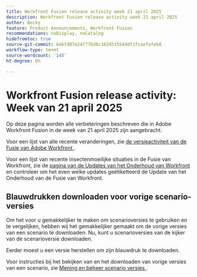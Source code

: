 ```yaml
---
title: Workfront Fusion release activity week 21 april 2025
description: Workfront Fusion release activity week 21 april 2025
author: Becky
feature: Product Announcements, Workfront Fusion
recommendations: noDisplay, noCatalog
hidefromtoc: true
source-git-commit: 6ebfd07e24f77bd8c162d53554ddf1fcaefafeb8
workflow-type: tm+mt
source-wordcount: '145'
ht-degree: 0%

---
```


# Workfront Fusion release activity: Week van 21 april 2025

Op deze pagina worden alle verbeteringen beschreven die in Adobe Workfront Fusion in de week van 21 april 2025 zijn aangebracht.

Voor een lijst van alle recente veranderingen, zie [ de versieactiviteit van de Fusie van Adobe Workfront ](/help/workfront-fusion/fusion-product-releases/fusion-release-activity.md).

Voor een lijst van recente insectenmoeilijke situaties in de Fusie van Workfront, zie de [ pagina van de Updates van het Onderhoud van Workfront ](https://experienceleague.adobe.com/en/docs/workfront-known-issues/releases/current-updates) en controleer om het even welke updates geëtiketteerd de Update van het Onderhoud van de Fusie van Workfront.

## Blauwdrukken downloaden voor vorige scenario-versies

Om het voor u gemakkelijker te maken om scenarioversies te gebruiken en te vergelijken, hebben wij het gemakkelijker gemaakt om de vorige versies van een scenario te downloaden. Nu, kunt u scenarioversies van de kijker van de scenarioversie downloaden.

Eerder moest u een versie herstellen om zijn blauwdruk te downloaden.

Voor instructies bij het bekijken van en het downloaden van vorige versies van een scenario, zie [ Mening en beheer scenario versies ](/help/workfront-fusion/manage-scenarios/restore-a-scenario-version.md).












